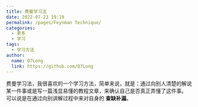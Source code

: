 ```yaml
---
title: 费曼学习法
date: 2022-07-23 19:19
permalink: /pages/Feynman Technique/
categories: 
  - 更多
  - 学习
tags: 
  - 学习方法
author: 
  name: Q7Long
  link: https://github.com/Q7Long
---
```


费曼学习法，我很喜欢的一个学习方法，简单来说，就是：通过向别人清楚的解说某一件事或是写一篇浅显易懂的教程文章，来确认自己是否真正弄懂了这件事。
可以说是在通过向别讲解过程中来对自身的 **查缺补漏**。
